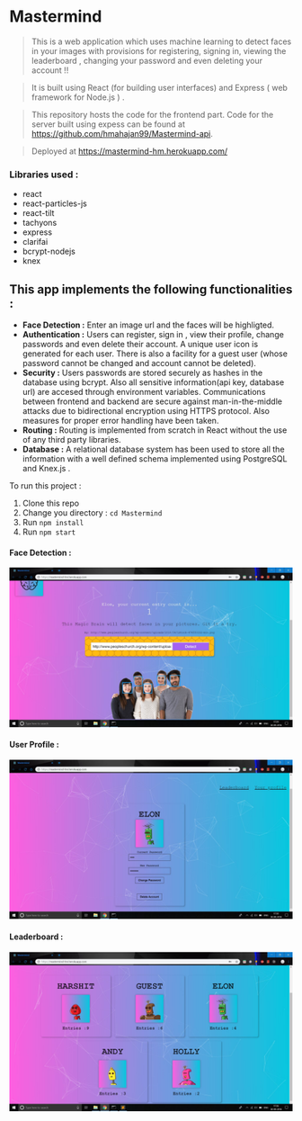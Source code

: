 # Mastermind

> This is a web application which uses machine learning to detect faces in your images with provisions for registering, signing in, viewing the leaderboard , changing your password and even deleting your account !! 

> It is built using React (for building user interfaces) and Express ( web framework for Node.js ) .

> This repository hosts the code for the frontend part. Code for the server built using expess can be found at https://github.com/hmahajan99/Mastermind-api.

> Deployed at https://mastermind-hm.herokuapp.com/

### Libraries used :
<ul>
<li>react</li>
<li>react-particles-js</li>
<li>react-tilt</li>
<li>tachyons</li>
<li>express</li>
<li>clarifai</li>
<li>bcrypt-nodejs</li>
<li>knex</li>
</ul>

## This app implements the following functionalities :
<ul>
<li><b>Face Detection :</b> Enter an image url and the faces will be highligted.</li>
<li><b>Authentication :</b> Users can register, sign in , view their profile, change passwords and even delete their account. A unique user icon is generated for each user. There is also a facility for a guest user (whose password cannot be changed and account cannot be deleted). </li>
<li><b>Security :</b> Users passwords are stored securely as hashes in the database using bcrypt. Also all sensitive information(api key, database url) are accesed through environment variables. Communications between frontend and backend are secure against man-in-the-middle attacks due to bidirectional encryption using HTTPS protocol. Also measures for proper error handling have been taken.</li>
<li><b>Routing :</b> Routing is implemented from scratch in React without the use of any third party libraries.</li>
<li><b>Database :</b> A relational database system has been used to store all the information with a well defined schema implemented using PostgreSQL and Knex.js .</li>
</ul>

To run this project :
1. Clone this repo
2. Change you directory : `cd Mastermind`
3. Run `npm install`
4. Run `npm start`

#### Face Detection :
![](images/FaceDetection.JPG)

#### User Profile :
![](images/Profile.JPG)

#### Leaderboard :
![](images/Leaderboard.JPG)
